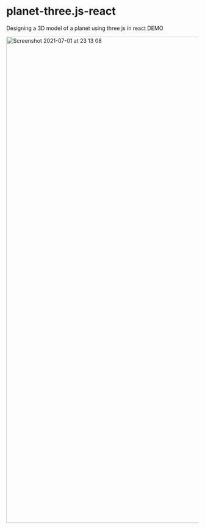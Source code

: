 # planet-three.js-react
Designing a 3D model of a planet using three js in react 
DEMO

<img width="1275" alt="Screenshot 2021-07-01 at 23 13 08" src="https://user-images.githubusercontent.com/22265347/124171423-fe9a4b00-dac1-11eb-9b9d-054804a0ed54.png">
